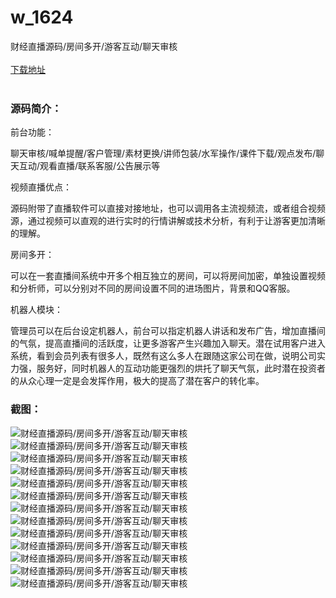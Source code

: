 # w_1624
财经直播源码/房间多开/游客互动/聊天审核
<br/></br>
[下载地址](https://www.uuid2.com/1624.html "下载地址")
<br/></br>
<h3>源码简介：</h3>
<p>前台功能：<p>
<p>聊天审核/喊单提醒/客户管理/素材更换/讲师包装/水军操作/课件下载/观点发布/聊天互动/观看直播/联系客服/公告展示等<p>
<p>视频直播优点：<p>
<p>源码附带了直播软件可以直接对接地址，也可以调用各主流视频流，或者组合视频源，通过视频可以直观的进行实时的行情讲解或技术分析，有利于让游客更加清晰的理解。<p>
<p>房间多开：<p>
<p>可以在一套直播间系统中开多个相互独立的房间，可以将房间加密，单独设置视频和分析师，可以分别对不同的房间设置不同的进场图片，背景和QQ客服。<p>
<p>机器人模块：<p>
<p>管理员可以在后台设定机器人，前台可以指定机器人讲话和发布广告，增加直播间的气氛，提高直播间的活跃度，让更多游客产生兴趣加入聊天。潜在试用客户进入系统，看到会员列表有很多人，既然有这么多人在跟随这家公司在做，说明公司实力强，服务好，同时机器人的互动功能更强烈的烘托了聊天气氛，此时潜在投资者的从众心理一定是会发挥作用，极大的提高了潜在客户的转化率。<p>
<h3>截图：</h3>
<img src="https://www.uuid2.com/wp-content/uploads/img/202109/a177123967.png" alt="财经直播源码/房间多开/游客互动/聊天审核"><img src="https://www.uuid2.com/wp-content/uploads/img/202109/f54d050887.png" alt="财经直播源码/房间多开/游客互动/聊天审核"><img src="https://www.uuid2.com/wp-content/uploads/img/202109/d7cd917914.png" alt="财经直播源码/房间多开/游客互动/聊天审核"><img src="https://www.uuid2.com/wp-content/uploads/img/202109/21c6545679.png" alt="财经直播源码/房间多开/游客互动/聊天审核"><img src="https://www.uuid2.com/wp-content/uploads/img/202109/bf0e286614.png" alt="财经直播源码/房间多开/游客互动/聊天审核"><img src="https://www.uuid2.com/wp-content/uploads/img/202109/152e953436.png" alt="财经直播源码/房间多开/游客互动/聊天审核"><img src="https://www.uuid2.com/wp-content/uploads/img/202109/3dbbfa2909.png" alt="财经直播源码/房间多开/游客互动/聊天审核"><img src="https://www.uuid2.com/wp-content/uploads/img/202109/3dbbfa2625.png" alt="财经直播源码/房间多开/游客互动/聊天审核"><img src="https://www.uuid2.com/wp-content/uploads/img/202109/465de07841.png" alt="财经直播源码/房间多开/游客互动/聊天审核"><img src="https://www.uuid2.com/wp-content/uploads/img/202109/7fa138c182.png" alt="财经直播源码/房间多开/游客互动/聊天审核"><img src="https://www.uuid2.com/wp-content/uploads/img/202109/7080417165.png" alt="财经直播源码/房间多开/游客互动/聊天审核"><img src="https://www.uuid2.com/wp-content/uploads/img/202109/7080417201.png" alt="财经直播源码/房间多开/游客互动/聊天审核"><img src="https://www.uuid2.com/wp-content/uploads/img/202109/5b94746332.png" alt="财经直播源码/房间多开/游客互动/聊天审核">
